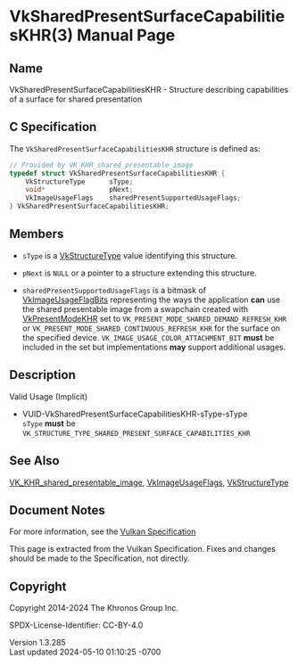 # VkSharedPresentSurfaceCapabilitiesKHR(3) Manual Page

## Name

VkSharedPresentSurfaceCapabilitiesKHR - Structure describing
capabilities of a surface for shared presentation



## <a href="#_c_specification" class="anchor"></a>C Specification

The `VkSharedPresentSurfaceCapabilitiesKHR` structure is defined as:

``` c
// Provided by VK_KHR_shared_presentable_image
typedef struct VkSharedPresentSurfaceCapabilitiesKHR {
    VkStructureType      sType;
    void*                pNext;
    VkImageUsageFlags    sharedPresentSupportedUsageFlags;
} VkSharedPresentSurfaceCapabilitiesKHR;
```

## <a href="#_members" class="anchor"></a>Members

- `sType` is a [VkStructureType](https://registry.khronos.org/vulkan/specs/1.3-extensions/man/html/VkStructureType.html) value identifying
  this structure.

- `pNext` is `NULL` or a pointer to a structure extending this
  structure.

- `sharedPresentSupportedUsageFlags` is a bitmask of
  [VkImageUsageFlagBits](https://registry.khronos.org/vulkan/specs/1.3-extensions/man/html/VkImageUsageFlagBits.html) representing the
  ways the application **can** use the shared presentable image from a
  swapchain created with [VkPresentModeKHR](https://registry.khronos.org/vulkan/specs/1.3-extensions/man/html/VkPresentModeKHR.html) set
  to `VK_PRESENT_MODE_SHARED_DEMAND_REFRESH_KHR` or
  `VK_PRESENT_MODE_SHARED_CONTINUOUS_REFRESH_KHR` for the surface on the
  specified device. `VK_IMAGE_USAGE_COLOR_ATTACHMENT_BIT` **must** be
  included in the set but implementations **may** support additional
  usages.

## <a href="#_description" class="anchor"></a>Description

Valid Usage (Implicit)

- <a href="#VUID-VkSharedPresentSurfaceCapabilitiesKHR-sType-sType"
  id="VUID-VkSharedPresentSurfaceCapabilitiesKHR-sType-sType"></a>
  VUID-VkSharedPresentSurfaceCapabilitiesKHR-sType-sType  
  `sType` **must** be
  `VK_STRUCTURE_TYPE_SHARED_PRESENT_SURFACE_CAPABILITIES_KHR`

## <a href="#_see_also" class="anchor"></a>See Also

[VK_KHR_shared_presentable_image](https://registry.khronos.org/vulkan/specs/1.3-extensions/man/html/VK_KHR_shared_presentable_image.html),
[VkImageUsageFlags](https://registry.khronos.org/vulkan/specs/1.3-extensions/man/html/VkImageUsageFlags.html),
[VkStructureType](https://registry.khronos.org/vulkan/specs/1.3-extensions/man/html/VkStructureType.html)

## <a href="#_document_notes" class="anchor"></a>Document Notes

For more information, see the <a
href="https://registry.khronos.org/vulkan/specs/1.3-extensions/html/vkspec.html#VkSharedPresentSurfaceCapabilitiesKHR"
target="_blank" rel="noopener">Vulkan Specification</a>

This page is extracted from the Vulkan Specification. Fixes and changes
should be made to the Specification, not directly.

## <a href="#_copyright" class="anchor"></a>Copyright

Copyright 2014-2024 The Khronos Group Inc.

SPDX-License-Identifier: CC-BY-4.0

Version 1.3.285  
Last updated 2024-05-10 01:10:25 -0700
